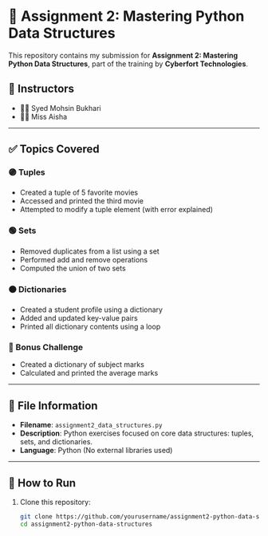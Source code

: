 # 🧩 Assignment 2: Mastering Python Data Structures

This repository contains my submission for **Assignment 2: Mastering Python Data Structures**, part of the training by **Cyberfort Technologies**.

## 🧠 Instructors
- 👨‍🏫 Syed Mohsin Bukhari  
- 👩‍🏫 Miss Aisha

---

## ✅ Topics Covered

### 🟣 Tuples
- Created a tuple of 5 favorite movies
- Accessed and printed the third movie
- Attempted to modify a tuple element (with error explained)

### 🟢 Sets
- Removed duplicates from a list using a set
- Performed add and remove operations
- Computed the union of two sets

### 🟠 Dictionaries
- Created a student profile using a dictionary
- Added and updated key-value pairs
- Printed all dictionary contents using a loop

### 🎯 Bonus Challenge
- Created a dictionary of subject marks
- Calculated and printed the average marks

---

## 📝 File Information

- **Filename**: `assignment2_data_structures.py`
- **Description**: Python exercises focused on core data structures: tuples, sets, and dictionaries.
- **Language**: Python (No external libraries used)

---

## 🚀 How to Run

1. Clone this repository:
   ```bash
   git clone https://github.com/yourusername/assignment2-python-data-structures.git
   cd assignment2-python-data-structures
